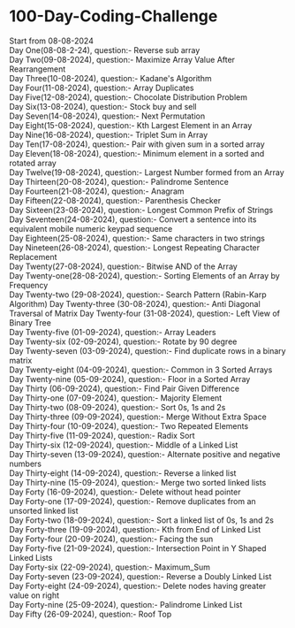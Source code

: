 # 100-Day-Coding-Challenge

Start from 08-08-2024<br>
Day One(08-08-2-24), question:- Reverse sub array<br>
Day Two(09-08-2024), question:- Maximize Array Value After Rearrangement<br>
Day Three(10-08-2024), question:- Kadane's Algorithm<br>
Day Four(11-08-2024), question:- Array Duplicates<br>
Day Five(12-08-2024), question:- Chocolate Distribution Problem<br>
Day Six(13-08-2024), question:- Stock buy and sell<br>
Day Seven(14-08-2024), question:- Next Permutation<br>
Day Eight(15-08-2024), question:- Kth Largest Element in an Array<br>
Day Nine(16-08-2024), question:- Triplet Sum in Array<br>
Day Ten(17-08-2024), question:- Pair with given sum in a sorted array<br>
Day Eleven(18-08-2024), question:- Minimum element in a sorted and rotated array<br>
Day Twelve(19-08-2024), question:- Largest Number formed from an Array<br>
Day Thirteen(20-08-2024), question:- Palindrome Sentence<br>
Day Fourteen(21-08-2024), question:- Anagram<br>
Day Fifteen(22-08-2024), question:- Parenthesis Checker<br>
Day Sixteen(23-08-2024), question:- Longest Common Prefix of Strings<br>
Day Seventeen(24-08-2024), question:- Convert a sentence into its equivalent mobile numeric keypad sequence<br>
Day Eighteen(25-08-2024), question:- Same characters in two strings<br>
Day Nineteen(26-08-2024), question:- Longest Repeating Character Replacement<br>
Day Twenty(27-08-2024), question:- Bitwise AND of the Array<br>
Day Twenty-one(28-08-2024), question:- Sorting Elements of an Array by Frequency<br>
Day Twenty-two (29-08-2024), question:- Search Pattern (Rabin-Karp Algorithm)
Day Twenty-three (30-08-2024), question:- Anti Diagonal Traversal of Matrix
Day Twenty-four (31-08-2024), question:- Left View of Binary Tree<br>
Day Twenty-five (01-09-2024), question:- Array Leaders<br>
Day Twenty-six (02-09-2024), question:- Rotate by 90 degree<br>
Day Twenty-seven (03-09-2024), question:- Find duplicate rows in a binary matrix<br>
Day Twenty-eight (04-09-2024), question:- Common in 3 Sorted Arrays <br>
Day Twenty-nine (05-09-2024), question:- Floor in a Sorted Array <br>
Day Thirty (06-09-2024), question:- Find Pair Given Difference <br>
Day Thirty-one (07-09-2024), question:-  Majority Element<br>
Day Thirty-two (08-09-2024), question:- Sort 0s, 1s and 2s<br>
Day Thirty-three (09-09-2024), question:-  Merge Without Extra Space<br>
Day Thirty-four (10-09-2024), question:- Two Repeated Elements <br>
Day Thirty-five (11-09-2024), question:- Radix Sort <br>
Day Thirty-six (12-09-2024), question:- Middle of a Linked List <br>
Day Thirty-seven (13-09-2024), question:- Alternate positive and negative numbers <br>
Day Thirty-eight (14-09-2024), question:- Reverse a linked list <br>
Day Thirty-nine (15-09-2024), question:- Merge two sorted linked lists <br>
Day Forty (16-09-2024), question:- Delete without head pointer <br>
Day Forty-one (17-09-2024), question:- Remove duplicates from an unsorted linked list <br>
Day Forty-two (18-09-2024), question:- Sort a linked list of 0s, 1s and 2s <br>
Day Forty-three (19-09-2024), question:- Kth from End of Linked List <br>
Day Forty-four (20-09-2024), question:- Facing the sun <br>
Day Forty-five (21-09-2024), question:- Intersection Point in Y Shaped Linked Lists <br>
Day Forty-six (22-09-2024), question:- Maximum_Sum <br>
Day Forty-seven (23-09-2024), question:- Reverse a Doubly Linked List <br>
Day Forty-eight (24-09-2024), question:- Delete nodes having greater value on right <br>
Day Forty-nine (25-09-2024), question:- Palindrome Linked List <br>
Day Fifty (26-09-2024), question:- Roof Top <br>